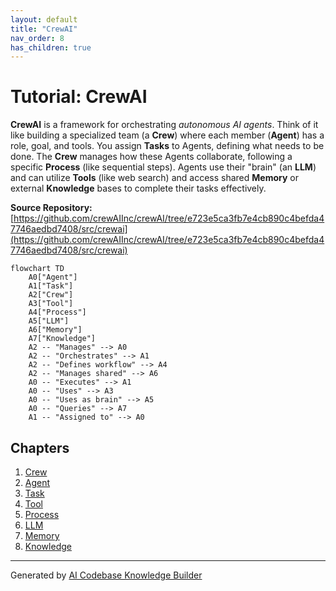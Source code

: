 ```yaml
---
layout: default
title: "CrewAI"
nav_order: 8
has_children: true
---
```


# Tutorial: CrewAI

**CrewAI** is a framework for orchestrating *autonomous AI agents*.
Think of it like building a specialized team (a **Crew**) where each member (**Agent**) has a role, goal, and tools.
You assign **Tasks** to Agents, defining what needs to be done. The **Crew** manages how these Agents collaborate, following a specific **Process** (like sequential steps).
Agents use their "brain" (an **LLM**) and can utilize **Tools** (like web search) and access shared **Memory** or external **Knowledge** bases to complete their tasks effectively.


**Source Repository:** [https://github.com/crewAIInc/crewAI/tree/e723e5ca3fb7e4cb890c4befda47746aedbd7408/src/crewai](https://github.com/crewAIInc/crewAI/tree/e723e5ca3fb7e4cb890c4befda47746aedbd7408/src/crewai)

```mermaid
flowchart TD
    A0["Agent"]
    A1["Task"]
    A2["Crew"]
    A3["Tool"]
    A4["Process"]
    A5["LLM"]
    A6["Memory"]
    A7["Knowledge"]
    A2 -- "Manages" --> A0
    A2 -- "Orchestrates" --> A1
    A2 -- "Defines workflow" --> A4
    A2 -- "Manages shared" --> A6
    A0 -- "Executes" --> A1
    A0 -- "Uses" --> A3
    A0 -- "Uses as brain" --> A5
    A0 -- "Queries" --> A7
    A1 -- "Assigned to" --> A0
```

## Chapters

1. [Crew](01_crew.md)
2. [Agent](02_agent.md)
3. [Task](03_task.md)
4. [Tool](04_tool.md)
5. [Process](05_process.md)
6. [LLM](06_llm.md)
7. [Memory](07_memory.md)
8. [Knowledge](08_knowledge.md)


---

Generated by [AI Codebase Knowledge Builder](https://github.com/The-Pocket/Tutorial-Codebase-Knowledge)
